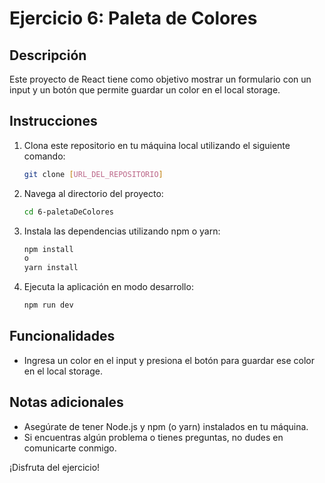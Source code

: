 # Ejercicio 6: Paleta de Colores

## Descripción
Este proyecto de React tiene como objetivo mostrar un formulario con un input y un botón que permite guardar un color en el local storage.


## Instrucciones
1. Clona este repositorio en tu máquina local utilizando el siguiente comando:
   ```bash
   git clone [URL_DEL_REPOSITORIO]

2. Navega al directorio del proyecto:
   ```bash
   cd 6-paletaDeColores

3. Instala las dependencias utilizando npm o yarn:
    ```bash
    npm install
    o
    yarn install

4. Ejecuta la aplicación en modo desarrollo:
   ```bash
   npm run dev


## Funcionalidades

* Ingresa un color en el input y presiona el botón para guardar ese color en el local storage.

## Notas adicionales

* Asegúrate de tener Node.js y npm (o yarn) instalados en tu máquina.
* Si encuentras algún problema o tienes preguntas, no dudes en comunicarte conmigo.


¡Disfruta del ejercicio!